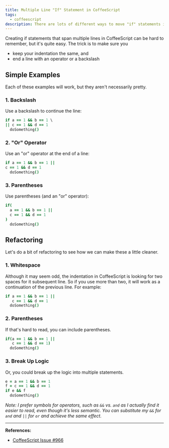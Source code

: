 ```yaml
---
title: Multiple Line "If" Statement in CoffeeScript
tags:
  - coffeescript
description: There are lots of different ways to move "if" statements in CoffeeScript into multiple lines. Pick the one you like the best!
---
```


Creating if statements that span multiple lines in CoffeeScript can be hard to remember, but it's quite easy. The trick is to make sure you

- keep your indentation the same, and
- end a line with an operator or a backslash

## Simple Examples

Each of these examples will work, but they aren't necessarily pretty.

### 1. Backslash

Use a backslash to continue the line:

```coffee
if a == 1 && b == 1 \
|| c == 1 && d == 1
  doSomething()
```

### 2. "Or" Operator

Use an "or" operator at the end of a line:

```coffee
if a == 1 && b == 1 ||
c == 1 && d == 1
  doSomething()
```

### 3. Parentheses

Use parentheses (and an "or" operator):

```coffee
if(
  a == 1 && b == 1 ||
  c == 1 && d == 1
)
  doSomething()
```

## Refactoring

Let's do a bit of refactoring to see how we can make these a little cleaner.

### 1. Whitespace

Although it may seem odd, the indentation in CoffeeScript is looking for two spaces for it subsequent line. So if you use more than two, it will work as a continuation of the previous line. For example:

```coffee
if a == 1 && b == 1 ||
   c == 1 && d == 1
  doSomething()
```

### 2. Parentheses

If that's hard to read, you can include parentheses.

```coffee
if(a == 1 && b == 1 ||
   c == 1 && d == 1)
  doSomething()
```

### 3. Break Up Logic

Or, you could break up the logic into multiple statements.

```coffee
e = a == 1 && b == 1
f = c == 1 && d == 1
if e && f
  doSomething()
```

_Note: I prefer symbols for operators, such as `&&` vs. `and` as I actually find it easier to read, even though it's less semantic. You can substitute my `&&` for `and` and `||` for `or` and achieve the same effect._

---

**References:**

- [CoffeeScript Issue #966](https://github.com/jashkenas/coffeescript/issues/966)

